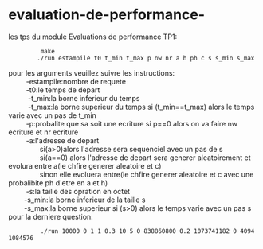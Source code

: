 # evaluation-de-performance-
les tps du module Evaluations de performance 
TP1:  

             make           
            ./run estampile t0 t_min t_max p nw nr a h ph c s s_min s_max  
pour les arguments veuillez suivre les instructions:  
&nbsp;&nbsp;&nbsp;&nbsp;&nbsp;&nbsp;&nbsp;&nbsp;    -estampile:nombre de requete  
&nbsp;&nbsp;&nbsp;&nbsp;&nbsp;&nbsp;&nbsp;&nbsp;    -t0:le temps de depart  
&nbsp;&nbsp;&nbsp;&nbsp;  &nbsp;&nbsp;&nbsp;&nbsp;  -t_min:la borne inferieur du temps  
&nbsp;&nbsp;&nbsp;&nbsp;  &nbsp;&nbsp;&nbsp;&nbsp;  -t_max:la borne superieur du temps si (t_min==t_max) alors le temps varie avec un pas de t_min  
   &nbsp;&nbsp;&nbsp;&nbsp; &nbsp;&nbsp;&nbsp;&nbsp;-p:probalite que sa soit une ecriture si p==0 alors on va faire nw ecriture et nr ecriture  
   &nbsp;&nbsp;&nbsp;&nbsp;&nbsp;&nbsp;&nbsp;&nbsp; -a:l'adresse de depart  
          &nbsp;&nbsp;&nbsp;&nbsp;&nbsp;&nbsp;&nbsp;&nbsp;&nbsp;&nbsp;&nbsp;&nbsp;&nbsp;&nbsp;&nbsp;&nbsp;si(a>0)alors l'adresse sera sequenciel avec un pas de s  
          &nbsp;&nbsp;&nbsp;&nbsp;&nbsp;&nbsp;&nbsp;&nbsp;&nbsp;&nbsp;&nbsp;&nbsp;&nbsp;&nbsp;&nbsp;&nbsp;si(a==0) alors l'adresse de depart sera generer aleatoirement et evolura entre a(le chfire generer aleatoire et c)  
          &nbsp;&nbsp;&nbsp;&nbsp;&nbsp;&nbsp;&nbsp;&nbsp;&nbsp;&nbsp;&nbsp;&nbsp;&nbsp;&nbsp;&nbsp;&nbsp;sinon elle evoluera entre(le chfire generer aleatoire et c avec une probalibite ph d'etre en a et h)  
   &nbsp;&nbsp;&nbsp;&nbsp; &nbsp;&nbsp;&nbsp;&nbsp;-s:la taille des opration en octet  
    &nbsp;&nbsp;&nbsp;&nbsp;&nbsp;&nbsp;&nbsp;&nbsp;-s_min:la borne inferieur de la taille s  
    &nbsp;&nbsp;&nbsp;&nbsp;&nbsp;&nbsp;&nbsp;&nbsp;-s_max:la borne superieur  si (s>0) alors le temps varie avec un pas s  
    pour la derniere question:
    
             ./run 10000 0 1 1 0.3 10 5 0 838860800 0.2 1073741182 0 4094 1084576
    
